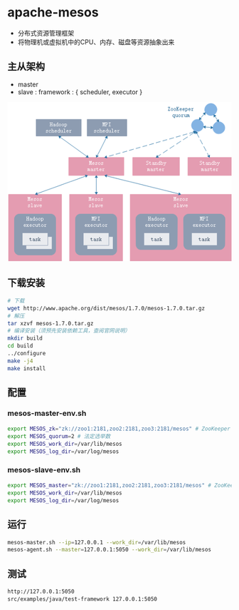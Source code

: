 # apache-mesos

- 分布式资源管理框架
- 将物理机或虚拟机中的CPU、内存、磁盘等资源抽象出来

## 主从架构

- master
- slave : framework : { scheduler, executor }

![架构图](./img/mesos.png "架构图")

## 下载安装

```sh
# 下载
wget http://www.apache.org/dist/mesos/1.7.0/mesos-1.7.0.tar.gz
# 解压
tar xzvf mesos-1.7.0.tar.gz
# 编译安装（须预先安装依赖工具，查阅官网说明）
mkdir build
cd build
../configure
make -j4
make install
```

## 配置

### mesos-master-env.sh

```sh
export MESOS_zk="zk://zoo1:2181,zoo2:2181,zoo3:2181/mesos" # ZooKeeper
export MESOS_quorum=2 # 法定选举数
export MESOS_work_dir=/var/lib/mesos
export MESOS_log_dir=/var/log/mesos
```

### mesos-slave-env.sh

```sh
export MESOS_master="zk://zoo1:2181,zoo2:2181,zoo3:2181/mesos" # ZooKeeper
export MESOS_work_dir=/var/lib/mesos
export MESOS_log_dir=/var/log/mesos
```

## 运行

```sh
mesos-master.sh --ip=127.0.0.1 --work_dir=/var/lib/mesos
mesos-agent.sh --master=127.0.0.1:5050 --work_dir=/var/lib/mesos
```

## 测试

```sh
http://127.0.0.1:5050
src/examples/java/test-framework 127.0.0.1:5050
```
